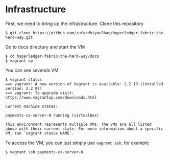 # Infrastructure

First, we need to bring up the infrastructure. Clone this repository
```shell
$ git clone https://github.com/zufardhiyaulhaq/hyperledger-fabric-the-hard-way.git
```

Go to docs directory and start the VM
```shell
$ cd hyperledger-fabric-the-hard-way/docs
$ vagrant up
```

You can see severals VM
```shell
$ vagrant status
==> vagrant: A new version of Vagrant is available: 2.2.19 (installed version: 2.2.9)!
==> vagrant: To upgrade visit: https://www.vagrantup.com/downloads.html

Current machine states:

payments-ca-server-0 running (virtualbox)

This environment represents multiple VMs. The VMs are all listed
above with their current state. For more information about a specific
VM, run `vagrant status NAME`.
```

To access the VM, you can just simply use `vagrant ssh`, for example
```shell
$ vagrant ssh payments-ca-server-0
```
